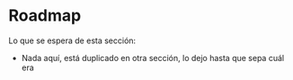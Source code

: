 # Roadmap

Lo que se espera de esta sección:
- Nada aquí, está duplicado en otra sección, lo dejo hasta que sepa cuál era